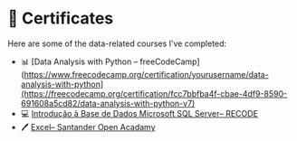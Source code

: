 # 🏅 Certificates

Here are some of the data-related courses I’ve completed:

- 📊 [Data Analysis with Python – freeCodeCamp](https://www.freecodecamp.org/certification/yourusername/data-analysis-with-python](https://freecodecamp.org/certification/fcc7bbfba4f-cbae-4df9-8590-691608a5cd82/data-analysis-with-python-v7)
- 💻 [Introdução à Base de Dados Microsoft SQL Server– RECODE](certificates/SQL_RECODE.pdf)
- 🖊️ [Excel– Santander Open Acadamy](certificates/certificado_excel.pdf)
